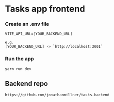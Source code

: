 # Tasks app frontend

### Create an .env file
```
VITE_API_URL=[YOUR_BACKEND_URL]

e.g. 
[YOUR_BACKEND_URL] -> `http://localhost:3001`
```

### Run the app
```
yarn run dev
```

## Backend repo
`https://github.com/jonathanmillner/tasks-backend`